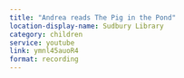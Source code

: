 ```yaml
---
title: "Andrea reads The Pig in the Pond"
location-display-name: Sudbury Library
category: children
service: youtube
link: ymnl45auoR4
format: recording
---
```

